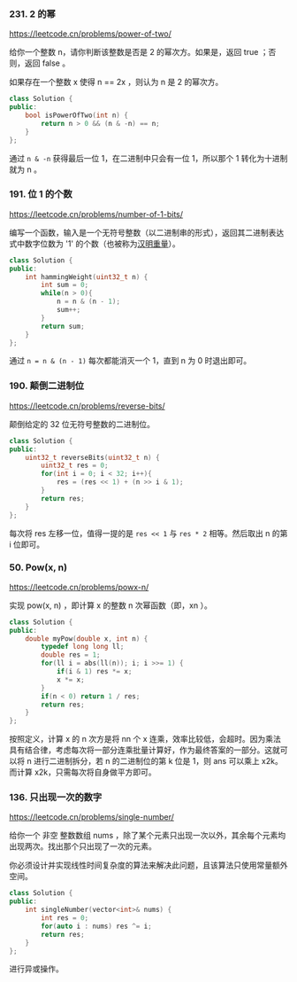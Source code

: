 ### 231. 2 的幂

https://leetcode.cn/problems/power-of-two/

给你一个整数 n，请你判断该整数是否是 2 的幂次方。如果是，返回 true ；否则，返回 false 。

如果存在一个整数 x 使得 n == 2x ，则认为 n 是 2 的幂次方。

```cpp
class Solution {
public:
    bool isPowerOfTwo(int n) {
        return n > 0 && (n & -n) == n;
    }
};
```

通过 `n & -n` 获得最后一位 1，在二进制中只会有一位 1，所以那个 1 转化为十进制就为 n 。

### 191. 位 1 的个数

https://leetcode.cn/problems/number-of-1-bits/

编写一个函数，输入是一个无符号整数（以二进制串的形式），返回其二进制表达式中数字位数为 '1' 的个数（也被称为[汉明重量](https://baike.baidu.com/item/汉明重量)）。

```cpp
class Solution {
public:
    int hammingWeight(uint32_t n) {
        int sum = 0;
        while(n > 0){
            n = n & (n - 1);
            sum++;
        }
        return sum;
    }
};
```

通过 `n = n & (n - 1)` 每次都能消灭一个 1，直到 n 为 0 时退出即可。

### 190. 颠倒二进制位

https://leetcode.cn/problems/reverse-bits/

颠倒给定的 32 位无符号整数的二进制位。

```cpp
class Solution {
public:
    uint32_t reverseBits(uint32_t n) {
        uint32_t res = 0;
        for(int i = 0; i < 32; i++){
            res = (res << 1) + (n >> i & 1);
        }
        return res;
    }
};
```

每次将 res 左移一位，值得一提的是 `res << 1` 与 `res * 2` 相等。然后取出 n 的第 i 位即可。

### 50. Pow(x, n)

https://leetcode.cn/problems/powx-n/

实现 pow(x, n) ，即计算 x 的整数 n 次幂函数（即，xn ）。

```cpp
class Solution {
public:
    double myPow(double x, int n) {
        typedef long long ll;
        double res = 1;
        for(ll i = abs(ll(n)); i; i >>= 1) {
            if(i & 1) res *= x;
            x *= x;
        }
        if(n < 0) return 1 / res;
        return res;
    }
};
```

按照定义，计算 x 的 n 次方是将 nn 个 x 连乘，效率比较低，会超时。因为乘法具有结合律，考虑每次将一部分连乘批量计算好，作为最终答案的一部分。这就可以将 n 进行二进制拆分，若 n 的二进制位的第 k 位是 1，则 ans 可以乘上 x2k。
而计算 x2k，只需每次将自身做平方即可。

### 136. 只出现一次的数字

https://leetcode.cn/problems/single-number/

给你一个 非空 整数数组 nums ，除了某个元素只出现一次以外，其余每个元素均出现两次。找出那个只出现了一次的元素。

你必须设计并实现线性时间复杂度的算法来解决此问题，且该算法只使用常量额外空间。

```cpp
class Solution {
public:
    int singleNumber(vector<int>& nums) {
        int res = 0;
        for(auto i : nums) res ^= i;
        return res;
    }
};
```

进行异或操作。
